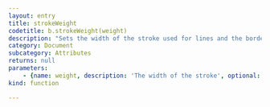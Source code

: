 ```yaml
---
layout: entry
title: strokeWeight
codetitle: b.strokeWeight(weight)
description: "Sets the width of the stroke used for lines and the border\naround shapes."
category: Document
subcategory: Attributes
returns: null
parameters:
    - {name: weight, description: 'The width of the stroke', optional: false, type: [Number]}
kind: function

---
```


